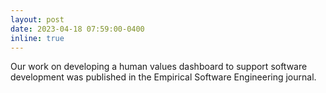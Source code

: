 ```yaml
---
layout: post
date: 2023-04-18 07:59:00-0400
inline: true
---
```


Our work on developing a human values dashboard to support software development was published in the Empirical Software Engineering journal.
